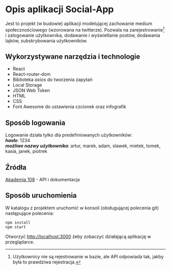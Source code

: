 # Opis aplikacji Social-App

Jest to projekt (w budowie) aplikacji modelującej zachowanie medium społecznościowego (wzorowana na twitterze). Pozwala na zarejestrowanie[^1] i zalogowanie użytkownika, dodawanie i wyświetlanie postów, dodawania lajków, subskrybowania użytkowników.

## Wykorzystywane narzędzia i technologie
- React
- React-router-dom
- Biblioteka _axios_ do tworzenia zapytań
- Local Storage 
- JSON Web Token
- HTML
- CSS
- Font Awesome do ustawienia czcionek oraz infografik
## Sposób logowania
Logowanie działa tylko dla predefiniowanych użytkowników:  
     **_hasło_**: 1234   
     **_możliwe nazwy użytkownika_**: artur, marek, adam, slawek, mietek, tomek, kasia, janek, piotrek
## Źródła
[Akademia 108](https://akademia108.pl/) - API i dokumentacja

## Sposób uruchomienia
 W katalogu z projektem uruchomić w konsoli (obsługującej polecenia git) następujące polecenia:

``` 
npm install
npm start
```

Otworzyć [http://localhost:3000](http://localhost:3000) żeby zobaczyć działającą aplikację w przeglądarce.

[^1]: Użytkownicy nie są rejestrowanie w bazie, ale API odpowiada tak, jakby była to prawdziwa rejestracja.
